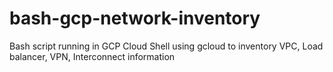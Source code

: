 # bash-gcp-network-inventory
Bash script running in GCP Cloud Shell using gcloud to inventory VPC, Load balancer, VPN, Interconnect information
